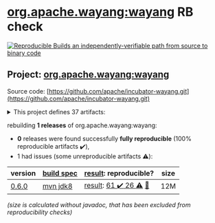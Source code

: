 [org.apache.wayang:wayang](https://search.maven.org/artifact/org.apache.wayang/wayang/) RB check
=======

[![Reproducible Builds](https://reproducible-builds.org/images/logos/rb.svg) an independently-verifiable path from source to binary code](https://reproducible-builds.org/)

## Project: [org.apache.wayang:wayang](https://search.maven.org/artifact/org.apache.wayang/wayang/)

Source code: [https://github.com/apache/incubator-wayang.git](https://github.com/apache/incubator-wayang.git)

<details><summary>This project defines 37 artifacts:</summary>

* [org.apache.wayang:wayang](https://search.maven.org/artifact/org.apache.wayang/wayang/)
* [org.apache.wayang:wayang-api](https://search.maven.org/artifact/org.apache.wayang/wayang-api/)
* [org.apache.wayang:wayang-api-python](https://search.maven.org/artifact/org.apache.wayang/wayang-api-python/)
* [org.apache.wayang:wayang-api-scala-java](https://search.maven.org/artifact/org.apache.wayang/wayang-api-scala-java/)
* [org.apache.wayang:wayang-api-scala-java_2.11](https://search.maven.org/artifact/org.apache.wayang/wayang-api-scala-java_2.11/)
* [org.apache.wayang:wayang-api-scala-java_2.12](https://search.maven.org/artifact/org.apache.wayang/wayang-api-scala-java_2.12/)
* [org.apache.wayang:wayang-basic](https://search.maven.org/artifact/org.apache.wayang/wayang-basic/)
* [org.apache.wayang:wayang-benchmark](https://search.maven.org/artifact/org.apache.wayang/wayang-benchmark/)
* [org.apache.wayang:wayang-benchmark_2.11](https://search.maven.org/artifact/org.apache.wayang/wayang-benchmark_2.11/)
* [org.apache.wayang:wayang-benchmark_2.12](https://search.maven.org/artifact/org.apache.wayang/wayang-benchmark_2.12/)
* [org.apache.wayang:wayang-commons](https://search.maven.org/artifact/org.apache.wayang/wayang-commons/)
* [org.apache.wayang:wayang-core](https://search.maven.org/artifact/org.apache.wayang/wayang-core/)
* [org.apache.wayang:wayang-flink](https://search.maven.org/artifact/org.apache.wayang/wayang-flink/)
* [org.apache.wayang:wayang-flink_2.11](https://search.maven.org/artifact/org.apache.wayang/wayang-flink_2.11/)
* [org.apache.wayang:wayang-flink_2.12](https://search.maven.org/artifact/org.apache.wayang/wayang-flink_2.12/)
* [org.apache.wayang:wayang-giraph](https://search.maven.org/artifact/org.apache.wayang/wayang-giraph/)
* [org.apache.wayang:wayang-graphchi_2.11](https://search.maven.org/artifact/org.apache.wayang/wayang-graphchi_2.11/)
* [org.apache.wayang:wayang-iejoin](https://search.maven.org/artifact/org.apache.wayang/wayang-iejoin/)
* [org.apache.wayang:wayang-iejoin_2.11](https://search.maven.org/artifact/org.apache.wayang/wayang-iejoin_2.11/)
* [org.apache.wayang:wayang-iejoin_2.12](https://search.maven.org/artifact/org.apache.wayang/wayang-iejoin_2.12/)
* [org.apache.wayang:wayang-java](https://search.maven.org/artifact/org.apache.wayang/wayang-java/)
* [org.apache.wayang:wayang-jdbc-template](https://search.maven.org/artifact/org.apache.wayang/wayang-jdbc-template/)
* [org.apache.wayang:wayang-platforms](https://search.maven.org/artifact/org.apache.wayang/wayang-platforms/)
* [org.apache.wayang:wayang-plugins](https://search.maven.org/artifact/org.apache.wayang/wayang-plugins/)
* [org.apache.wayang:wayang-postgres](https://search.maven.org/artifact/org.apache.wayang/wayang-postgres/)
* [org.apache.wayang:wayang-profiler](https://search.maven.org/artifact/org.apache.wayang/wayang-profiler/)
* [org.apache.wayang:wayang-profiler_2.11](https://search.maven.org/artifact/org.apache.wayang/wayang-profiler_2.11/)
* [org.apache.wayang:wayang-profiler_2.12](https://search.maven.org/artifact/org.apache.wayang/wayang-profiler_2.12/)
* [org.apache.wayang:wayang-resources](https://search.maven.org/artifact/org.apache.wayang/wayang-resources/)
* [org.apache.wayang:wayang-spark](https://search.maven.org/artifact/org.apache.wayang/wayang-spark/)
* [org.apache.wayang:wayang-spark_2.11](https://search.maven.org/artifact/org.apache.wayang/wayang-spark_2.11/)
* [org.apache.wayang:wayang-spark_2.12](https://search.maven.org/artifact/org.apache.wayang/wayang-spark_2.12/)
* [org.apache.wayang:wayang-sqlite3](https://search.maven.org/artifact/org.apache.wayang/wayang-sqlite3/)
* [org.apache.wayang:wayang-tests-integration](https://search.maven.org/artifact/org.apache.wayang/wayang-tests-integration/)
* [org.apache.wayang:wayang-tests-integration_2.11](https://search.maven.org/artifact/org.apache.wayang/wayang-tests-integration_2.11/)
* [org.apache.wayang:wayang-tests-integration_2.12](https://search.maven.org/artifact/org.apache.wayang/wayang-tests-integration_2.12/)
* [org.apache.wayang:wayang-utils-profile-db](https://search.maven.org/artifact/org.apache.wayang/wayang-utils-profile-db/)
</details>

rebuilding **1 releases** of org.apache.wayang:wayang:
- **0** releases were found successfully **fully reproducible** (100% reproducible artifacts :heavy_check_mark:),
- 1 had issues (some unreproducible artifacts :warning:):

| version | [build spec](/BUILDSPEC.md) | [result](https://reproducible-builds.org/docs/jvm/): reproducible? | size |
| -- | --------- | ------ | -- |
| [0.6.0](https://search.maven.org/artifact/org.apache.wayang/wayang/0.6.0/pom) | [mvn jdk8](wayang-0.6.0.buildspec) | [result](wayang-0.6.0.buildinfo): [61 :heavy_check_mark:  26 :warning:](wayang-0.6.0.buildcompare) [:memo:](https://github.com/apache/incubator-wayang/pull/77) | 12M |

<i>(size is calculated without javadoc, that has been excluded from reproducibility checks)</i>
